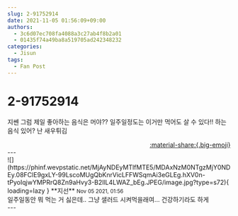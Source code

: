 ```yaml
---
slug: 2-91752914
date: 2021-11-05 01:56:09+09:00
authors:
  - 3c6d07ec708fa4088a3c27ab4f8b2a01
  - 01435f74a49ba8a519705ad242348232
categories:
  - Jisun
tags:
  - Fan Post
---
```


# 2-91752914

<div class="post-container" markdown="1">
<div class="content-container md-sidebar__scrollwrap" markdown="1">

지쎈 그럼 제일 좋아하는 음식은 머야?? 일주일정도는 이거만 먹어도 살 수 있다!! 하는 음식 있어? 난 새우튀김

</div>
</div>

<div style="text-align: right;" markdown="1">
<a href="https://weverse.io/fromis9/fanpost/2-91752914" style="text-align: right;">:material-share:{.big-emoji}</a>
</div>
---

<div class="comments-container md-sidebar__scrollwrap" markdown="1">
<div class="comment" markdown="1">
<div class='id-container' markdown="1">
![](https://phinf.wevpstatic.net/MjAyNDEyMTlfMTE5/MDAxNzM0NTgzMjY0NDEy.08FClE9gxLY-99LscoMUgQbKnrVicLFFWSqmAi3eGLEg.hXV0n-tPyoIqjwYMPRrQ8Zn9aHvy3-B2llL4LWAZ_bEg.JPEG/image.jpg?type=s72){ loading=lazy }
**<span class="artist">지선</span>** <small>Nov 05 2021, 01:56</small><br>
</div>
<div class='comment-body' markdown="1">
일주일동안 뭐 먹는 거 싫은데.. 그냥 샐러드 시켜먹을래여... 건강하기라도 하게
</div>
</div>
</div>
---
